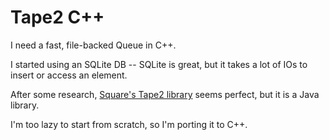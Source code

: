# Tape2 C++

I need a fast, file-backed Queue in C++.

I started using an SQLite DB -- SQLite is great, but it takes a lot of IOs to insert or access an element.

After some research, [Square's Tape2 library](https://github.com/square/tape/) seems perfect, but it is a Java library.

I'm too lazy to start from scratch, so I'm porting it to C++.
